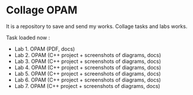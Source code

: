 # Collage OPAM
It is a repository to save and send my works. Collage tasks and labs works.

Task loaded now : 
 - Lab 1. OPAM (PDF, docs)
 - Lab 2. OPAM (C++ project + screenshots of diagrams, docs)
 - Lab 3. OPAM (C++ project + screenshots of diagrams, docs)
 - Lab 4. OPAM (C++ project + screenshots of diagrams, docs)
 - Lab 5. OPAM (C++ project + screenshots of diagrams, docs)
 - Lab 6. OPAM (C++ project + screenshots of diagrams, docs)
 - Lab 7. OPAM (C++ project + screenshots of diagrams, docs)
